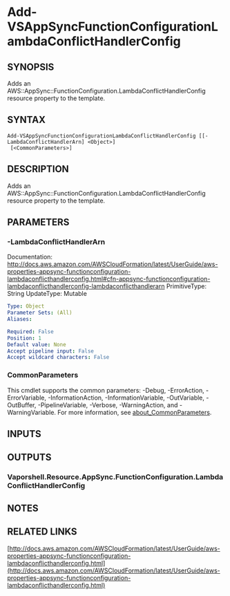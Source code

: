 # Add-VSAppSyncFunctionConfigurationLambdaConflictHandlerConfig

## SYNOPSIS
Adds an AWS::AppSync::FunctionConfiguration.LambdaConflictHandlerConfig resource property to the template.

## SYNTAX

```
Add-VSAppSyncFunctionConfigurationLambdaConflictHandlerConfig [[-LambdaConflictHandlerArn] <Object>]
 [<CommonParameters>]
```

## DESCRIPTION
Adds an AWS::AppSync::FunctionConfiguration.LambdaConflictHandlerConfig resource property to the template.

## PARAMETERS

### -LambdaConflictHandlerArn
Documentation: http://docs.aws.amazon.com/AWSCloudFormation/latest/UserGuide/aws-properties-appsync-functionconfiguration-lambdaconflicthandlerconfig.html#cfn-appsync-functionconfiguration-lambdaconflicthandlerconfig-lambdaconflicthandlerarn
PrimitiveType: String
UpdateType: Mutable

```yaml
Type: Object
Parameter Sets: (All)
Aliases:

Required: False
Position: 1
Default value: None
Accept pipeline input: False
Accept wildcard characters: False
```

### CommonParameters
This cmdlet supports the common parameters: -Debug, -ErrorAction, -ErrorVariable, -InformationAction, -InformationVariable, -OutVariable, -OutBuffer, -PipelineVariable, -Verbose, -WarningAction, and -WarningVariable. For more information, see [about_CommonParameters](http://go.microsoft.com/fwlink/?LinkID=113216).

## INPUTS

## OUTPUTS

### Vaporshell.Resource.AppSync.FunctionConfiguration.LambdaConflictHandlerConfig
## NOTES

## RELATED LINKS

[http://docs.aws.amazon.com/AWSCloudFormation/latest/UserGuide/aws-properties-appsync-functionconfiguration-lambdaconflicthandlerconfig.html](http://docs.aws.amazon.com/AWSCloudFormation/latest/UserGuide/aws-properties-appsync-functionconfiguration-lambdaconflicthandlerconfig.html)

